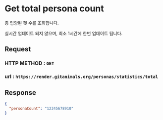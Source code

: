 # Get total persona count

총 입양된 펫 수를 조회합니다.
   
실시간 업데이트 되지 않으며, 최소 1시간에 한번 업데이트 됩니다.    

## Request
### HTTP METHOD : `GET`
### url : `https://render.gitanimals.org/personas/statistics/total`

## Response

```json
{
  "personaCount": "12345678910"
}
```
